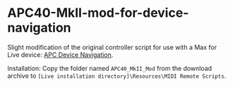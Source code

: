 # APC40-MkII-mod-for-device-navigation
Slight modification of the original controller script for use with a Max for Live device: [APC Device Navigation](http://www.maxforlive.com/library/device/1501/as40).

Installation: Copy the folder named `APC40_MkII_Mod` from the download archive to `[Live installation directory]\Resources\MIDI Remote Scripts`.

